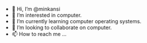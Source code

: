 - 👋 Hi, I’m @minkansi
- 👀 I’m interested in computer.
- 🌱 I’m currently learning computer operating systems.
- 💞️ I’m looking to collaborate on computer.
- 📫 How to reach me ...

<!---
minkansi/minkansi is a ✨ special ✨ repository because its `README.md` (this file) appears on your GitHub profile.
You can click the Preview link to take a look at your changes.
--->
